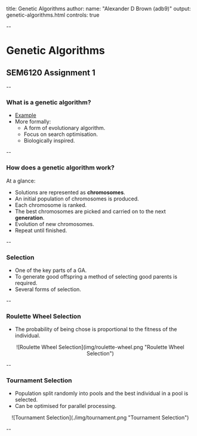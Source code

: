 title: Genetic Algorithms
author:
  name: "Alexander D Brown (adb9)"
output: genetic-algorithms.html
controls: true

--

# Genetic Algorithms
## SEM6120 Assignment 1

--

### What is a genetic algorithm?

* [Example](http://boxcar2d.com/)
* More formally:
  * A form of evolutionary algorithm.
  * Focus on search optimisation.
  * Biologically inspired.

--

### How does a genetic algorithm work?

At a glance:

* Solutions are represented as **chromosomes**.
* An initial population of chromosomes is produced.
* Each chromosome is ranked.
* The best chromosomes are picked and carried on to the next **generation**.
* Evolution of new chromosomes.
* Repeat until finished.

--

### Selection

* One of the key parts of a GA.
* To generate good offspring a method of selecting good parents is required.
* Several forms of selection.

--

### Roulette Wheel Selection

* The probability of being chose is proportional to the fitness of the 
  individual.

<center>
  ![Roulette Wheel Selection](img/roulette-wheel.png "Roulette Wheel Selection")
</center>

--

### Tournament Selection

* Population split randomly into pools and the best individual in a   pool is 
  selected.
* Can be optimised for parallel processing.

<center>
  ![Tournament Selection](./img/tournament.png "Tournament Selection")
</center>

--


